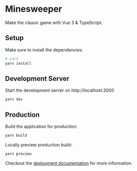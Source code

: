 # Minesweeper

Make the classic game with Vue 3 & TypeScript.

## Setup

Make sure to install the dependencies:

```bash
# yarn
yarn install
```

## Development Server

Start the development server on http://localhost:3000

```bash
yarn dev
```

## Production

Build the application for production:

```bash
yarn build
```

Locally preview production build:

```bash
yarn preview
```

Checkout the [deployment documentation](https://v3.nuxtjs.org/guide/deploy/presets) for more information.
